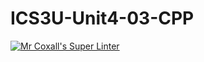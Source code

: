 # ICS3U-Unit4-03-CPP

[![Mr Coxall's Super Linter](https://github.com/venika-sem/ICS3U-Unit4-03-CPP/workflows/Mr%20Coxall's%20Super%20Linter/badge.svg)](https://github.com/venika-sem/ICS3U-Unit4-03-CPP/actions/)

